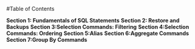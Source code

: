 #Table of Contents

**Section 1: Fundamentals of SQL Statements**
**Section 2: Restore and Backups**
**Section 3:Selection Commands: Filtering**
**Section 4:Selection Commands: Ordering**
**Section 5:Alias**
**Section 6:Aggregate Commands**
**Section 7:Group By Commands**